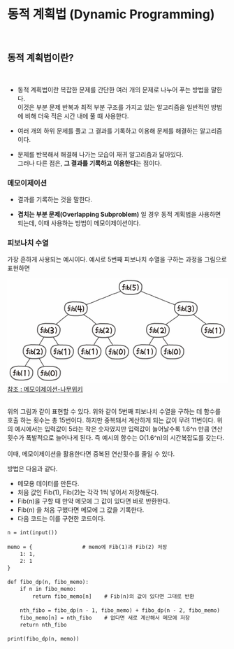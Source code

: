 # 동적 계획법 (Dynamic Programming)


<br>

## 동적 계획법이란?
<br>

- 동적 계획법이란 복잡한 문제를 간단한 여러 개의 문제로 나누어 푸는 방법을 말한다.<br>
이것은 부분 문제 반복과 최적 부분 구조를 가지고 있는 알고리즘을 일반적인 방법에 비해 더욱 적은 시간 내에 풀 떄 사용한다.

- 여러 개의 하위 문제를 풀고 그 결과를 기록하고 이용해 문제를 해결하는 알고리즘이다.

- 문제를 반복해서 해결해 나가는 모습이 재귀 알고리즘과 닮아있다.<br>
그러나 다른 점은, **그 결과를 기록하고 이용한다**는 점이다.

### 메모이제이션

- 결과를 기록하는 것을 말한다.

- **겹치는 부분 문제(Overlapping Subproblem)** 일 경우 동적 계획법을 사용하면 되는데, 이때 사용하는 방법이 메모이제이션이다.

### 피보나치 수열

가장 흔하게 사용되는 예시이다. 예시로 5번째 피보나치 수열을 구하는 과정을 그림으로 표현하면

<img src="https://github.com/DabinLim/Today-I-Learned/blob/master/images/fibo_example.png"> [참조 : 메모이제이션-나무위키](https://namu.wiki/w/%EB%A9%94%EB%AA%A8%EC%9D%B4%EC%A0%9C%EC%9D%B4%EC%85%98)


<br>
위의 그림과 같이 표현할 수 있다.
위와 같이 5번째 피보나치 수열을 구하는 데 함수를 호출 하는 횟수는 총 15번이다.
하지만 중복돼서 계산하게 되는 값이 무려 11번이다.
위의 예시에서는 입력값이 5라는 작은 숫자였지만 입력값이 늘어날수록 1.6^n 만큼 연산횟수가 폭발적으로 늘어나게 된다.
즉 예시의 함수는 O(1.6^n)의 시간복잡도를 갖는다.
<br><br>
이때, 메모이제이션을 활용한다면 중복된 연산횟수를 줄일 수 있다.

방법은 다음과 같다.

- 메모용 데이터를 만든다.
- 처음 값인 Fib(1), Fib(2)는 각각 1씩 넣어서 저장해둔다.
- Fib(n)을 구할 때 만약 메모에 그 값이 있다면 바로 반환한다.
- Fib(n) 을 처음 구했다면 메모에 그 값을 기록한다.
- 다음 코드는 이를 구현한 코드이다.

```
n = int(input())

memo = {                # memo에 Fib(1)과 Fib(2) 저장
    1: 1,
    2: 1
}

def fibo_dp(n, fibo_memo):
    if n in fibo_memo:
        return fibo_memo[n]    # Fib(n)의 값이 있다면 그대로 반환

    nth_fibo = fibo_dp(n - 1, fibo_memo) + fibo_dp(n - 2, fibo_memo)
    fibo_memo[n] = nth_fibo    # 없다면 새로 계산해서 메모에 저장
    return nth_fibo

print(fibo_dp(n, memo))
```



